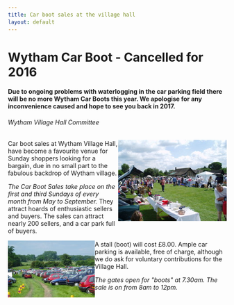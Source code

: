 ```yaml
---
title: Car boot sales at the village hall
layout: default
---
```


# **Wytham Car Boot - Cancelled for 2016** #

#### **Due to ongoing problems with waterlogging in the car parking field there will be no more Wytham Car Boots this year. We apologise for any inconvenience caused and hope to see you back in 2017.**

###### Wytham Village Hall Committee

<img align="right" src="images/carboot1.jpg"/>
Car boot sales at Wytham Village Hall, have become a favourite venue for Sunday shoppers looking
for a bargain, due in no small part to the fabulous backdrop of Wytham village.

*The Car Boot Sales take place on the first and third Sundays of every month from May to
September.* They attract hoards of enthusiastic sellers and buyers. The sales can attract nearly
200 sellers, and a car park full of buyers.  

<img align="left" src="images/carboot2.jpg"/>
A stall (boot) will cost £8.00. Ample car parking is available, free of charge, although we do ask
for voluntary contributions for the Village Hall.

*The gates open for "boots" at 7.30am. The sale is on from 8am to 12pm.*














